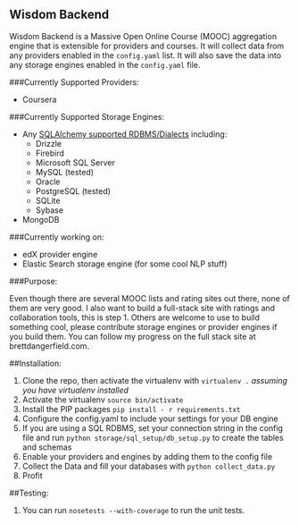 ## Wisdom Backend

Wisdom Backend is a Massive Open Online Course (MOOC) aggregation engine that is extensible for providers and courses. It will collect data from any providers enabled in the ```config.yaml``` list. It will also save the data into any storage engines enabled in the ```config.yaml``` file.

###Currently Supported Providers:

- Coursera

###Currently Supported Storage Engines:

-  Any [SQLAlchemy supported RDBMS/Dialects](http://docs.sqlalchemy.org/en/rel_0_9/dialects/index.html) including:
    -  Drizzle
    - Firebird
    - Microsoft SQL Server
    - MySQL (tested)
    - Oracle
    - PostgreSQL (tested)
    - SQLite
    - Sybase
- MongoDB

###Currently working on:
    
- edX provider engine
- Elastic Search storage engine (for some cool NLP stuff)

###Purpose:

Even though there are several MOOC lists and rating sites out there, none of them are very good.  I also want to build a full-stack site with ratings and collaboration tools, this is step 1.  Others are welcome to use to build something cool, please contribute storage engines or provider engines if you build them.  You can follow my progress on the full stack site at brettdangerfield.com.

##Installation:

1. Clone the repo, then activate the virtualenv with ```virtualenv .``` *assuming you have virtualenv installed*
2. Activate the virtualenv ```source bin/activate```
3. Install the PIP packages ```pip install - r requirements.txt```
4. Configure the config.yaml to include your settings for your DB engine
5. If you are using a SQL RDBMS, set your connection string in the config file and run ```python storage/sql_setup/db_setup.py``` to create the tables and schemas
6. Enable your providers and engines by adding them to the config file
7. Collect the Data and fill your databases with ```python collect_data.py```
8. Profit


##Testing:

1. You can run  ```nosetests --with-coverage``` to run the unit tests.


